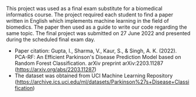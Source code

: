 This project was used as a final exam substitute for a biomedical informatics course. The project required each student to find a paper written in English which implements machine learning in the field of biomedics. The paper then used as a guide to write our code regarding the same topic. The final project was submitted on 27 June 2022 and presented during the scheduled final exam day.
- Paper citation: Gupta, I., Sharma, V., Kaur, S., & Singh, A. K. (2022). PCA-RF: An Efficient Parkinson's Disease Prediction Model based on Random Forest Classification. arXiv preprint arXiv:2203.11287 (https://arxiv.org/abs/2203.11287)
- The dataset was obtained from UCI Machine Learning Repository (https://archive.ics.uci.edu/ml/datasets/Parkinson%27s+Disease+Classification)
